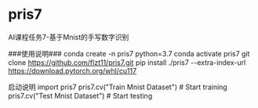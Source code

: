# pris7
 AI课程任务7-基于Mnist的手写数字识别

###使用说明###
conda create -n pris7 python=3.7
conda activate pris7
git clone https://github.com/flzt11/pris7.git
pip install ./pris7 --extra-index-url https://download.pytorch.org/whl/cu117

启动说明
import pris7
pris7.cv("Train Mnist Dataset")  # Start training
pris7.cv("Test Mnist Dataset")   # Start testing
